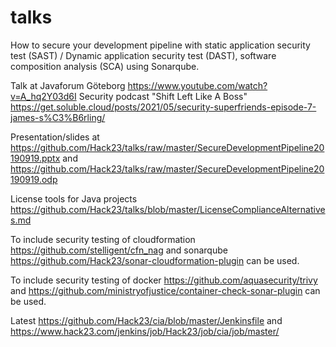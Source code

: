 # talks
How to secure your development pipeline with static application security test (SAST) / Dynamic application security test (DAST), software composition analysis (SCA) using Sonarqube.

Talk at Javaforum Göteborg <https://www.youtube.com/watch?v=A_hq2Y03d6I>
Security podcast "Shift Left Like A Boss" <https://get.soluble.cloud/posts/2021/05/security-superfriends-episode-7-james-s%C3%B6rling/>

Presentation/slides at <https://github.com/Hack23/talks/raw/master/SecureDevelopmentPipeline20190919.pptx> and
<https://github.com/Hack23/talks/raw/master/SecureDevelopmentPipeline20190919.odp>

License tools for Java projects <https://github.com/Hack23/talks/blob/master/LicenseComplianceAlternatives.md>

To include security testing of cloudformation <https://github.com/stelligent/cfn_nag> and sonarqube
<https://github.com/Hack23/sonar-cloudformation-plugin> can be used.

To include security testing of docker <https://github.com/aquasecurity/trivy> and <https://github.com/ministryofjustice/container-check-sonar-plugin> can be used.


Latest <https://github.com/Hack23/cia/blob/master/Jenkinsfile> and <https://www.hack23.com/jenkins/job/Hack23/job/cia/job/master/>

